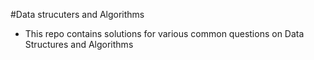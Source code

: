 #Data strucuters and Algorithms

- This repo contains solutions for various common questions on Data Structures and Algorithms
